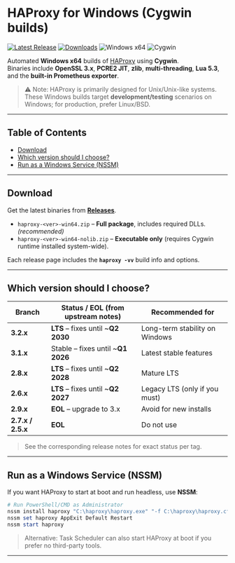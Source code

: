 # HAProxy for Windows (Cygwin builds)

[![Latest Release](https://img.shields.io/github/v/release/xjoker/HAProxyForWindows?display_name=tag&sort=semver)](https://github.com/xjoker/HAProxyForWindows/releases)
[![Downloads](https://img.shields.io/github/downloads/xjoker/HAProxyForWindows/total)](https://github.com/xjoker/HAProxyForWindows/releases)
![Windows x64](https://img.shields.io/badge/Windows-x64-blue)
![Cygwin](https://img.shields.io/badge/Built%20with-Cygwin-1f9f3f)

Automated **Windows x64** builds of [HAProxy](https://www.haproxy.org/) using **Cygwin**.  
Binaries include **OpenSSL 3.x**, **PCRE2 JIT**, **zlib**, **multi-threading**, **Lua 5.3**, and the **built-in Prometheus exporter**.

> ⚠️ Note: HAProxy is primarily designed for Unix/Unix-like systems. These Windows builds target **development/testing** scenarios on Windows; for production, prefer Linux/BSD.

---

## Table of Contents

- [Download](#download)
- [Which version should I choose?](#which-version-should-i-choose)
- [Run as a Windows Service (NSSM)](#run-as-a-windows-service-nssm)

---

## Download

Get the latest binaries from **[Releases](https://github.com/xjoker/HAProxyForWindows/releases)**.

- `haproxy-<ver>-win64.zip` – **Full package**, includes required DLLs. *(recommended)*
- `haproxy-<ver>-win64-nolib.zip` – **Executable only** (requires Cygwin runtime installed system-wide).

Each release page includes the **`haproxy -vv`** build info and options.

---

## Which version should I choose?

| Branch | Status / EOL (from upstream notes) | Recommended for |
|---|---|---|
| **3.2.x** | **LTS** – fixes until ~**Q2 2030** | Long-term stability on Windows |
| **3.1.x** | Stable – fixes until ~**Q1 2026** | Latest stable features |
| **2.8.x** | **LTS** – fixes until ~**Q2 2028** | Mature LTS |
| **2.6.x** | **LTS** – fixes until ~**Q2 2027** | Legacy LTS (only if you must) |
| **2.9.x** | **EOL** – upgrade to 3.x | Avoid for new installs |
| **2.7.x / 2.5.x** | **EOL** | Do not use |

> See the corresponding release notes for exact status per tag.

---

## Run as a Windows Service (NSSM)

If you want HAProxy to start at boot and run headless, use **NSSM**:

```powershell
# Run PowerShell/CMD as Administrator
nssm install haproxy "C:\haproxy\haproxy.exe" "-f C:\haproxy\haproxy.cfg"
nssm set haproxy AppExit Default Restart
nssm start haproxy
```

> Alternative: Task Scheduler can also start HAProxy at boot if you prefer no third-party tools.

---
